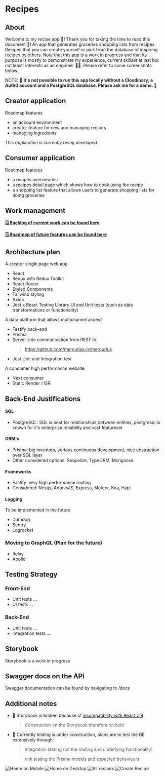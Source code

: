 # Recipes

## About

Welcome to my recipe app 🥗! Thank you for taking the time to read this document 🙏!
An app that generates groceries shopping lists from recipes. Recipes that you can create yourself or pick from the database of inspiring recipes by others. Note that this app is a work in progress and that its purpose is mostly to demonstrate my experience, current skillset at last but not least: interests as an engineer 🧑‍💻. Please refer to some screenshots below.

NOTE: 🚨 **it's not possible to run this app locally without a Cloudinary, a Auth0 account and a PostgreSQL database. Please ask me for a demo. 🚨**

## Creator application

Roadmap features

- an account environment
- creator feature for new and managing recipes
- managing ingredients

_This application is currently being developed._

## Consumer application

Roadmap features

- a recipes overview list
- a recipes detail page which shows how to cook using the recipe
- a shopping list feature that allows users to generate shopping lists for doing groceries

## Work management

**[🗓 Backlog of current work can be found here](https://github.com/NouryJanse/recipes/projects/1)**

**[🗓 Roadmap of future features can be found here](https://github.com/NouryJanse/recipes/projects/3)**

## Architecture plan

A creator single page web app

- React
- Redux with Redux Toolkit
- React Router
- Styled Components
- Tailwind styling
- Axios
- Jest x React Testing Library UI and Unit tests (such as data transformations or functionality)

A data platform that allows multichannel access

- Fastify back-end
- Prisma
- Server side communication from REST to
  > https://github.com/mercurius-js/mercurius
- Jest Unit and Integration test

A consumer high performance website

- Next consumer
- Static Render / ISR

## Back-End Justifications

#### SQL

- PostgreSQL: SQL is best for relationships between entities, postgresql is known for it's enterprise reliability and vast featureset

#### ORM's

- Prisma: big investors, serious continuous development, nice abstraction over SQL layer
- Other considered options: Sequelize, TypeORM, Mongoose

#### Frameworks

- Fastify: very high performance routing
- Considered: Nestjs, AdonisJS, Express, Meteor, Koa, Hapi

#### Logging

To be implemented in the future:

- Datadog
- Sentry
- Logrocket

### Moving to GraphQL (Plan for the future)

- Relay
- Apollo

## Testing Strategy

### Front-End

- Unit tests ...
- UI tests ...

### Back-End

- Unit tests ...
- Integration tests ...

## Storybook

Storybook is a work in progress

## Swagger docs on the API

Swagger documentation can be found by navigating to /docs

## Additional notes

- 🚨 Storybook is broken because of [incompatibility with React v18](https://github.com/storybookjs/storybook/issues/17831)
  > Construction on the Storybook therefore on hold
- 🚨 Currently testing is under construction, plans are to test the BE extensively through:

  > integration testing (on the routing and underlying functionality)

  > unit testing the Prisma models and expected behaviours

![Home on Mobile](/screens/Home-SM.png)
![Home on Desktop](/screens/Home-XL.png)
![All recipes](/screens/Recipes-SM.png)
![Create Recipe](/screens/Create-MD.png)
